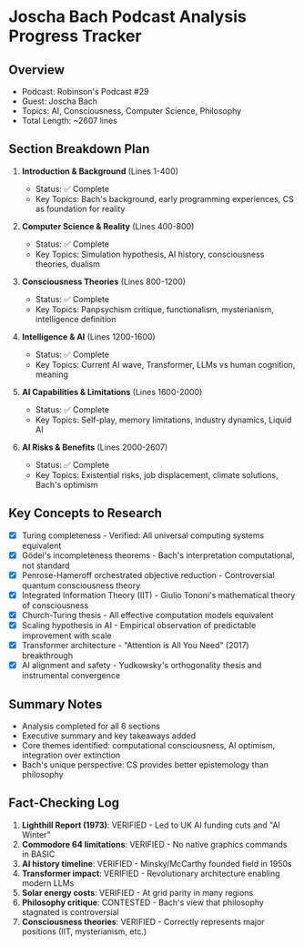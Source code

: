 # Joscha Bach Podcast Analysis Progress Tracker

## Overview
- Podcast: Robinson's Podcast #29
- Guest: Joscha Bach
- Topics: AI, Consciousness, Computer Science, Philosophy
- Total Length: ~2607 lines

## Section Breakdown Plan
1. **Introduction & Background** (Lines 1-400)
   - Status: ✅ Complete
   - Key Topics: Bach's background, early programming experiences, CS as foundation for reality
   
2. **Computer Science & Reality** (Lines 400-800)
   - Status: ✅ Complete
   - Key Topics: Simulation hypothesis, AI history, consciousness theories, dualism
   
3. **Consciousness Theories** (Lines 800-1200)
   - Status: ✅ Complete
   - Key Topics: Panpsychism critique, functionalism, mysterianism, intelligence definition
   
4. **Intelligence & AI** (Lines 1200-1600)
   - Status: ✅ Complete
   - Key Topics: Current AI wave, Transformer, LLMs vs human cognition, meaning
   
5. **AI Capabilities & Limitations** (Lines 1600-2000)
   - Status: ✅ Complete
   - Key Topics: Self-play, memory limitations, industry dynamics, Liquid AI
   
6. **AI Risks & Benefits** (Lines 2000-2607)
   - Status: ✅ Complete
   - Key Topics: Existential risks, job displacement, climate solutions, Bach's optimism

## Key Concepts to Research
- [x] Turing completeness - Verified: All universal computing systems equivalent
- [x] Gödel's incompleteness theorems - Bach's interpretation computational, not standard
- [x] Penrose-Hameroff orchestrated objective reduction - Controversial quantum consciousness theory
- [x] Integrated Information Theory (IIT) - Giulio Tononi's mathematical theory of consciousness
- [x] Church-Turing thesis - All effective computation models equivalent
- [x] Scaling hypothesis in AI - Empirical observation of predictable improvement with scale
- [x] Transformer architecture - "Attention is All You Need" (2017) breakthrough
- [x] AI alignment and safety - Yudkowsky's orthogonality thesis and instrumental convergence

## Summary Notes
- Analysis completed for all 6 sections
- Executive summary and key takeaways added
- Core themes identified: computational consciousness, AI optimism, integration over extinction
- Bach's unique perspective: CS provides better epistemology than philosophy

## Fact-Checking Log
1. **Lighthill Report (1973)**: VERIFIED - Led to UK AI funding cuts and "AI Winter"
2. **Commodore 64 limitations**: VERIFIED - No native graphics commands in BASIC
3. **AI history timeline**: VERIFIED - Minsky/McCarthy founded field in 1950s
4. **Transformer impact**: VERIFIED - Revolutionary architecture enabling modern LLMs
5. **Solar energy costs**: VERIFIED - At grid parity in many regions
6. **Philosophy critique**: CONTESTED - Bach's view that philosophy stagnated is controversial
7. **Consciousness theories**: VERIFIED - Correctly represents major positions (IIT, mysterianism, etc.)
